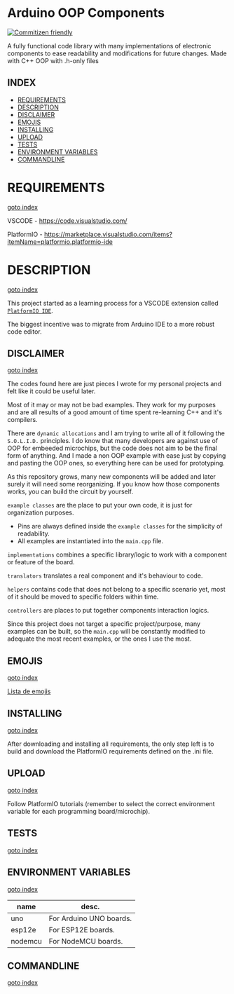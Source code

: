 
# Arduino OOP Components

[![Commitizen friendly](https://img.shields.io/badge/commitizen-friendly-brightgreen.svg)](http://commitizen.github.io/cz-cli/)

A fully functional code library with many implementations of electronic components to ease readability and modifications for future changes. Made with C++ OOP with .h-only files 

## INDEX

* [REQUIREMENTS](#requirements)
* [DESCRIPTION](#description)
* [DISCLAIMER](#disclaimer)
* [EMOJIS](#emojis)
* [INSTALLING](#installing)
* [UPLOAD](#running)
* [TESTS](#tests)
* [ENVIRONMENT VARIABLES](#environment-variables)
* [COMMANDLINE](#commandline)

# REQUIREMENTS 
[goto index](#index)

VSCODE - https://code.visualstudio.com/

PlatformIO - https://marketplace.visualstudio.com/items?itemName=platformio.platformio-ide


# DESCRIPTION 
[goto index](#index)

This project started as a learning process for a VSCODE extension called [`PlatformIO IDE`](https://marketplace.visualstudio.com/items?itemName=platformio.platformio-ide).

The biggest incentive was to migrate from Arduino IDE to a more robust code editor. 

## DISCLAIMER
[goto index](#index)

The codes found here are just pieces I wrote for my personal projects and felt like it could be useful later.

Most of it may or may not be bad examples. They work for my purposes and are all results of a good amount of time spent re-learning C++ and it's compilers.

There are `dynamic allocations` and I am trying to write all of it following the `S.O.L.I.D.` principles. 
I do know that many developers are against use of OOP for embeeded microchips, but the code does not aim to be the final form of anything. 
And I made a non OOP example with ease just by copying and pasting the OOP ones, so everything here can be used for prototyping.


As this repository grows, many new components will be added and later surely it will need some reorganizing.
If you know how those components works, you can build the circuit by yourself.

`example classes` are the place to put your own code, it is just for organization purposes.
- Pins are always defined inside the `example classes` for the simplicity of readability.
- All examples are instantiated into the `main.cpp` file.

`implementations` combines a specific library/logic to work with a component or feature of the board.

`translators` translates a real component and it's behaviour to code.

`helpers` contains code that does not belong to a specific scenario yet, most of it should be moved to specific folders within time.

`controllers` are places to put together components interaction logics.


Since this project does not target a specific project/purpose, many examples can be built, so the `main.cpp` will be constantly modified to adequate the most recent examples, or the ones I use the most.


## EMOJIS 
[goto index](#index)

[Lista de emojis](https://emojis.github.io/index.html)


## INSTALLING
[goto index](#index)

After downloading and installing all requirements, the only step left is to build and download the PlatformIO requirements defined on the .ini file.

## UPLOAD
[goto index](#index)

Follow PlatformIO tutorials (remember to select the correct environment variable for each programming board/microchip).

## TESTS
[goto index](#index)


## ENVIRONMENT VARIABLES
[goto index](#index)

|name|desc.|
|---|---|
|uno|For Arduino UNO boards.|
|esp12e|For ESP12E boards.|
|nodemcu|For NodeMCU boards.|

## COMMANDLINE
[goto index](#index)
